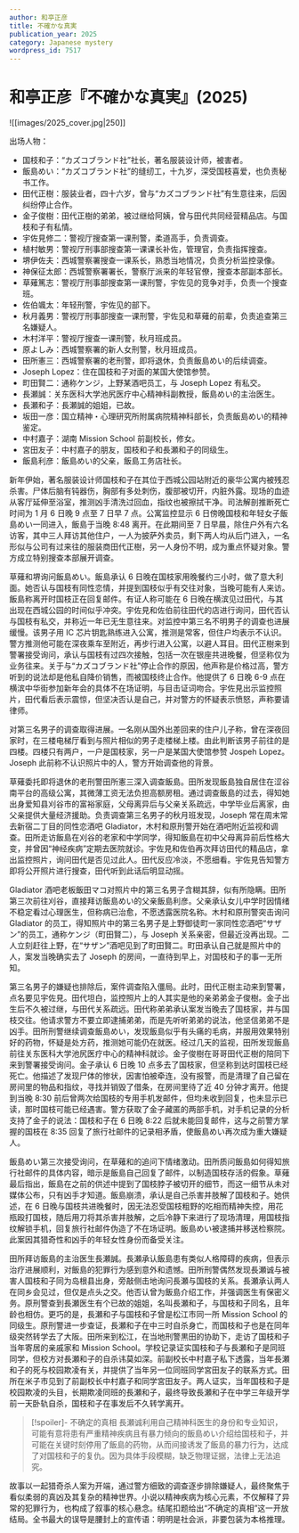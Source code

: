 ```yaml
---
author: 和亭正彦
title: 不確かな真実
publication_year: 2025
category: Japanese mystery
wordpress_id: 7517
---
```


# 和亭正彦『不確かな真実』(2025)

![[images/2025_cover.jpg|250]]

出场人物：
- 国枝和子：“カズコブランド社”社长，著名服装设计师，被害者。
- 飯島めい：“カズコブランド社”的缝纫工，十九岁，深受国枝喜爱，也负责秘书工作。
- 田代正樹：服装业者，四十六岁，曾与“カズコブランド社”有生意往来，后因纠纷停止合作。
- 金子俊樹：田代正樹的弟弟，被过继给阿姨，曾与田代共同经营精品店。与国枝和子有私情。
- 宇佐見修二：警视厅搜查第一课刑警，柔道高手，负责调查。
- 植村敏男：警视厅刑事部搜查第一课课长补佐，管理官，负责指挥搜查。
- 堺伊佐夫：西城警察署搜查一课系长，熟悉当地情况，负责分析监控录像。
- 神保征太郎：西城警察署署长，警察厅派来的年轻官僚，搜查本部副本部长。
- 草薙篤志：警视厅刑事部搜查第一课刑警，宇佐见的竞争对手，负责一个搜查班。
- 佐伯颯太：年轻刑警，宇佐见的部下。
- 秋月義男：警视厅刑事部搜查一课刑警，宇佐见和草薙的前辈，负责追查第三名嫌疑人。
- 木村洋平：警视厅搜查一课刑警，秋月班成员。
- 原よしみ：西城警察署的新人女刑警，秋月班成员。
- 田所憲三：西城警察署的老刑警，即将退休，负责飯島めい的后续调查。
- Joseph Lopez：住在国枝和子对面的某国大使馆参赞。
- 町田賢二：通称ケンジ，上野某酒吧员工，与 Joseph Lopez 有私交。
- 長瀬誠：关东医科大学池尻医疗中心精神科副教授，飯島めい的主治医生。
- 長瀬和子：長瀬誠的姐姐，已故。
- 坂田一彦：国立精神・心理研究所附属病院精神科部长，负责飯島めい的精神鉴定。
- 中村嘉子：湖南 Mission School 前副校长，修女。
- 宮田友子：中村嘉子的朋友，国枝和子和長瀬和子的同级生。
- 飯島利彦：飯島めい的父亲，飯島工务店社长。

新年伊始，著名服装设计师国枝和子在其位于西城公园站附近的豪华公寓内被残忍杀害。尸体后脑有钝器伤，胸部有多处刺伤，腹部被切开，内脏外露。现场的血迹从客厅延伸至浴室，推测凶手清洗过回血，指纹也被擦拭干净。司法解剖推断死亡时间为 1 月 6 日晚 9 点至 7 日早 7 点。公寓监控显示 6 日傍晚国枝和年轻女子飯島めい一同进入，飯島于当晚 8:48 离开。在此期间至 7 日早晨，除住户外有六名访客，其中三人拜访其他住户，一人为披萨外卖员，剩下两人均从后门进入，一名形似与公司有过来往的服装商田代正樹，另一人身份不明，成为重点怀疑对象。警方成立特别搜查本部展开调查。

草薙和堺询问飯島めい。飯島承认 6 日晚在国枝家用晚餐约三小时，做了意大利面。她否认与国枝有同性恋情，并提到国枝似乎有交往对象，当晚可能有人来访。飯島称离开时国枝正在回复邮件。有证人称可能在 6 日晚在横滨见过田代，与其出现在西城公园的时间似乎冲突。宇佐見和佐伯前往田代的店进行询问，田代否认与国枝有私交，并称近一年已无生意往来。对监控中第三名不明男子的调查也进展缓慢。该男子用 IC 芯片钥匙熟练进入公寓，推测是常客，但住户均表示不认识。警方推测他可能在深夜乘车至附近，再步行进入公寓，以避人耳目。田代正樹来到警署接受询问，承认与国枝有过四次接触，包括一次在银座共进晚餐，但坚称仅为业务往来。关于与“カズコブランド社”停止合作的原因，他声称是价格过高，警方听到的说法却是他私自降价销售，而被国枝终止合作。他提供了 6 日晚 6-9 点在横滨中华街参加新年会的具体不在场证明，与目击证词吻合。宇佐見出示监控照片，田代看后表示震惊，但坚决否认是自己，并对警方的怀疑表示愤怒，声称要请律师。

对第三名男子的调查取得进展。一名刚从国外出差回来的住户儿子称，曾在深夜回家时，在三楼电梯厅看到与照片相似的男子走楼梯上楼。由此判断该男子前往的是四楼。四楼只有两户，一户是国枝家，另一户是某国大使馆参赞 Jospeh Lopez。Joseph 此前称不认识照片中的人，警方开始调查他的背景。

草薙委托即将退休的老刑警田所憲三深入调查飯島。田所发现飯島独自居住在涩谷南平台的高级公寓，其微薄工资无法负担高额房租。通过调查飯島的过去，得知她出身爱知县刈谷市的富裕家庭，父母离异后与父亲关系疏远，中学毕业后离家，由父亲提供大量经济援助。负责调查第三名男子的秋月班发现，Joseph 常在周末常去新宿二丁目的同性恋酒吧 Gladiator，木村和原刑警开始在酒吧附近监视和调查。田所走访飯島在刈谷的老家和中学同学，得知飯島在初中父母离异前后性格大变，并曾因“神经疾病”定期去医院就诊。宇佐見和佐伯再次拜访田代的精品店，拿出监控照片，询问田代是否见过此人。田代反应冷淡，不愿细看。宇佐見告知警方即将公开照片进行搜查，田代听到此话后明显动摇。

Gladiator 酒吧老板飯田マコ对照片中的第三名男子含糊其辞，似有所隐瞒。田所第三次前往刈谷，直接拜访飯島めい的父亲飯島利彦。父亲承认女儿中学时因情绪不稳定看过心理医生，但称病已治愈，不愿透露医院名称。木村和原刑警突击询问 Gladiator 的员工，得知照片中的第三名男子是上野御徒町一家同性恋酒吧“サザン”的员工，通称ケンジ（町田賢二），与 Joseph 关系亲密，但最近没再出现。二人立刻赶往上野，在“サザン”酒吧见到了町田賢二。町田承认自己就是照片中的人，案发当晚确实去了 Joseph 的房间，一直待到早上，对国枝和子的事一无所知。

第三名男子的嫌疑也排除后，案件调查陷入僵局。此时，田代正樹主动来到警署，点名要见宇佐見。田代坦白，监控照片上的人其实是他的亲弟弟金子俊樹。金子出生后不久被过继，与田代关系疏远。田代称弟弟承认案发当晚去了国枝家，并与国枝交往。他请求警方不要立即逮捕弟弟，而是先听听弟弟的说法，他坚信弟弟不是凶手。田所刑警继续调查飯島めい，发现飯島似乎有头痛的毛病，并服用效果特别好的药物，怀疑是处方药，推测她可能仍在就医。经过几天的监视，田所发现飯島前往关东医科大学池尻医疗中心的精神科就诊。金子俊樹在哥哥田代正樹的陪同下来到警署接受询问。金子承认 6 日晚 10 点多去了国枝家，但坚称到达时国枝已经死亡。他描述了发现尸体的惨状，因害怕被牵连，没有报警，而是清理了自己留在房间里的物品和指纹，寻找并销毁了借条，在房间里待了近 40 分钟才离开。他提到当晚 8:30 前后曾两次给国枝的专用手机发邮件，但均未收到回复，也未显示已读，那时国枝可能已经遇害。警方获取了金子藏匿的两部手机，对手机记录的分析支持了金子的说法：国枝和子在 6 日晚 8:22 后就未能回复邮件，这与之前警方掌握的国枝在 8:35 回复了旅行社邮件的记录相矛盾，使飯島めい再次成为重大嫌疑人。

飯島めい第三次接受询问，在草薙和的追问下情绪激动。田所质问飯島如何得知旅行社邮件的具体内容，暗示是飯島自己回复了邮件，以制造国枝存活的假象。草薙最后指出，飯島在之前的供述中提到了国枝脖子被切开的细节，而这一细节从未对媒体公布，只有凶手才知道。飯島崩溃，承认是自己杀害并肢解了国枝和子。她供述，在 6 日晚与国枝共进晚餐时，因无法忍受国枝粗野的吃相而精神失控，用花瓶殴打国枝，随后用刀将其杀害并肢解，之后冷静下来进行了现场清理，用国枝指纹解锁手机，回复旅行社邮件伪造了不在场证明。飯島めい被逮捕并移送检察院。此案因其猎奇性和凶手的年轻女性身份而备受关注。

田所拜访飯島的主治医生長瀬誠。長瀬承认飯島患有类似人格障碍的疾病，但表示治疗进展顺利，对飯島的犯罪行为感到意外和遗憾。田所刑警偶然发现長瀬诚与被害人国枝和子同为岛根县出身，旁敲侧击地询问長瀬与国枝的关系。長瀬承认两人在同乡会见过，但仅是点头之交。他否认曾为飯島介绍工作，并强调医生有保密义务。原刑警查到長瀬医生有个已故的姐姐，名叫長瀬和子，与国枝和子同名，且年龄也相仿。更巧的是，長瀬和子与国枝和子曾是松江市同一所 Mission School 的同级生。原刑警进一步查证，長瀬和子在中三时自杀身亡，而国枝和子也是在同年级突然转学去了大阪。田所来到松江，在当地刑警黒田的协助下，走访了国枝和子当年寄居的亲戚家和 Mission School。学校记录证实国枝和子与長瀬和子是同班同学，但校方对長瀬和子的自杀讳莫如深。前副校长中村嘉子私下透露，当年長瀬和子的死与校园欺凌有关，并提供了当年另一位同班同学宮田友子的联系方式。田所在米子市见到了前副校长中村嘉子和同学宮田友子。两人证实，当年国枝和子是校园欺凌的头目，长期欺凌同班的長瀬和子，最终导致長瀬和子在中学三年级开学前一天卧轨自杀，国枝和子在事发后不久转学离开。

> [!spoiler]- 不确定的真相
> 長瀬诚利用自己精神科医生的身份和专业知识，可能有意将患有严重精神疾病且有暴力倾向的飯島めい介绍给国枝和子，并可能在关键时刻停用了飯島的药物，从而间接诱发了飯島的暴力行为，达成了对国枝和子的复仇。因为具体手段模糊，缺乏物理证据，法律上无法追究。

故事以一起猎奇杀人案为开端，通过警方细致的调查逐步排除嫌疑人，最终聚焦于看似柔弱的真凶及其复杂的精神世界。小说以精神疾病为核心元素，不仅解释了异常的犯罪行为，也构成了叙事的核心悬念。结尾扣题给出“不确定的真相”这一开放结局。全书最大的误导是腰封上的宣传语：明明是社会派，非要包装为本格推理。
